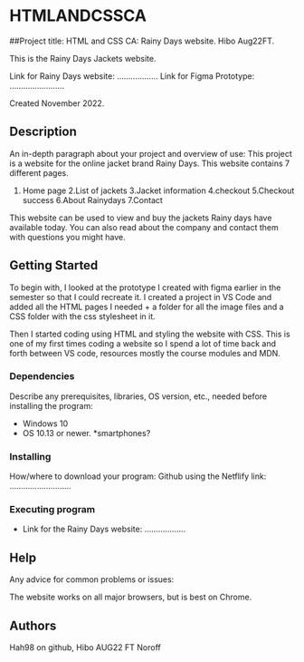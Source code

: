 # HTMLANDCSSCA
##Project title: HTML and CSS CA: 
Rainy Days website. Hibo Aug22FT. 

This is the Rainy Days Jackets website. 

Link for Rainy Days website: ………………
Link for Figma Prototype: ……………………

Created November 2022.

## Description

An in-depth paragraph about your project and overview of use:
This project is a website for the online jacket brand Rainy Days. This website contains 7 different pages. 
1. Home page 
2.List of jackets 
3.Jacket information 
4.checkout 
5.Checkout success
6.About Rainydays
7.Contact

This website can be used to view and buy the jackets Rainy days have available today. You can also read about the company and contact them with questions you might have. 


## Getting Started
To begin with, I looked at the prototype I created with figma earlier in the semester so that I could recreate it. I created a project in VS Code and added all the HTML pages I needed + a folder for all the image files and a CSS folder with the css stylesheet in it.   

Then I started coding using HTML and styling the website with CSS. This is one of my first times coding a website so I spend a lot of time back and forth between VS code, resources mostly the course modules and MDN. 



### Dependencies

Describe any prerequisites, libraries, OS version, etc., needed before installing the program: 

* Windows 10
* OS 10.13 or newer. 
*smartphones?

### Installing
How/where to download your program: 
Github using the Netflify link: ………………………


### Executing program

- Link for the Rainy Days website: ………………


## Help

Any advice for common problems or issues:

The website works on all major browsers, but is best on Chrome. 


## Authors

Hah98 on github, Hibo AUG22 FT Noroff 
